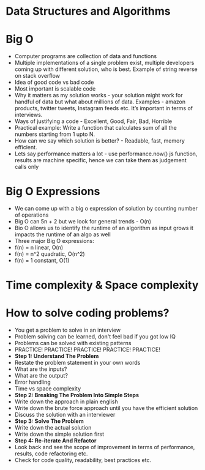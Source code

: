 # Data Structures and Algorithms

# Big O
- Computer programs are collection of data and functions
- Multiple implementations of a single problem exist, multiple developers coming up with different solution, who is best. Example of string reverse on stack overflow
- Idea of good code vs bad code
- Most important is scalable code
- Why it matters as my solution works - your solution might work for handful of data but what about millions of data. Examples - amazon products, twitter tweets, Instagram feeds etc. It’s important in terms of interviews.
- Ways of justifying a code - Excellent, Good, Fair, Bad, Horrible
- Practical example: Write a function that calculates sum of all the numbers starting from 1 upto N.
- How can we say which solution is better? - Readable, fast, memory efficient.
- Lets say performance matters a lot - use performance.now() js function, results are machine specific, hence we can take them as judgement calls only

# Big O Expressions
- We can come up with a big o expression of solution by counting number of operations
- Big O can 5n + 2 but we look for general trends - O(n)
- Bio O allows us to identify the runtime of an algorithm as input grows it impacts the runtime of an algo as well
- Three major Big O expressions:
- f(n) = n linear, O(n)
- f(n) = n^2 quadratic, O(n^2)
- f(n) = 1 constant, O(1)

# Time complexity & Space complexity

# How to solve coding problems?
- You get a problem to solve in an interview
- Problem solving can be learned, don't feel bad if you got low IQ
- Problems can be solved with existing patterns
- PRACTICE! PRACTICE! PRACTICE! PRACTICE! PRACTICE!
- **Step 1: Understand The Problem**
- Restate the problem statement in your own words
- What are the inputs?
- What are the output?
- Error handling
- Time vs space complexity
- **Step 2: Breaking The Problem Into Simple Steps**
- Write down the approach in plain english
- Write down the brute force approach until you have the efficient solution
- Discuss the solution with an interviewer
- **Step 3: Solve The Problem**
- Write down the actual solution
- Write down the simple solution first
- **Step 4: Re-iterate And Refactor**
- Look back and see the scope of improvement in terms of performance, results, code refactoring etc.
- Check for code quality, readability, best practices etc.

